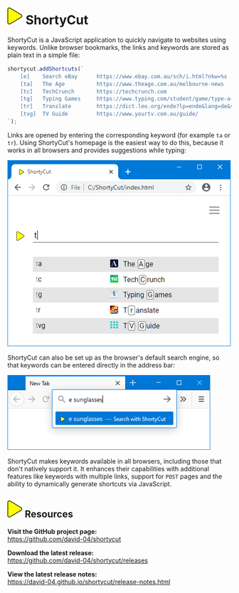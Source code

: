 # ![](img/arrow.svg) ShortyCut

ShortyCut is a JavaScript application to quickly navigate to websites using keywords. Unlike browser bookmarks, the links and keywords are stored as plain text in a simple file:

```javascript
shortycut.addShortcuts(`
    [e]    Search eBay      https://www.ebay.com.au/sch/i.html?nkw=%s
    [ta]   The Age          https://www.theage.com.au/melbourne-news
    [tc]   TechCrunch       https://techcrunch.com
    [tg]   Typing Games     https://www.typing.com/student/game/type-a-balloon
    [tr]   Translate        https://dict.leo.org/ende?lp=ende&lang=de&search=%s
    [tvg]  TV Guide         https://www.yourtv.com.au/guide/
`);
```

Links are opened by entering the corresponding keyword (for example `ta` or `tr`). Using ShortyCut's homepage is the easiest way to do this, because it works in all browsers and provides suggestions while typing:

![](img/favicons-suggestions.png)

ShortyCut can also be set up as the browser's default search engine, so that keywords can be entered directly in the address bar:

![](img/web-server-address-bar.png)

ShortyCut makes keywords available in all browsers, including those that don't natively support it. It enhances their capabilities with additional features like keywords with multiple links, support for `POST` pages and the ability to dynamically generate shortcuts via JavaScript.

## ![](img/arrow.svg) Resources

**Visit the GitHub project page:**<br>
<https://github.com/david-04/shortycut>

**Download the latest release:**<br>
<https://github.com/david-04/shortycut/releases>

**View the latest release notes:**<br>
<https://david-04.github.io/shortycut/release-notes.html>

